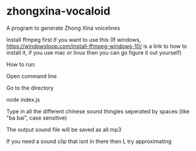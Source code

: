 # zhongxina-vocaloid
A program to generate Zhong Xina voicelines 

Install ffmpeg first if you want to use this (If windows, https://windowsloop.com/install-ffmpeg-windows-10/ is a link to how to install it, if you use mac or linux then you can go figure it out yourself)

How to run:

Open command line

Go to the directory

node index.js

Type in all the different chinese sound thingies seperated by spaces (like "ba bai", case sensitive)

The output sound file will be saved as all.mp3

If you need a sound clip that isnt in there then L try approximating
